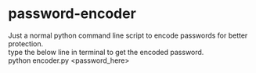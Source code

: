 # password-encoder
Just a normal python command line script to encode passwords for better protection. \
type the below line in terminal to get the encoded password.\
python encoder.py <password_here>
